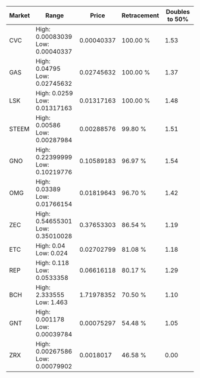 | Market | Range | Price| Retracement | Doubles to 50% |
| --- | --- | --- | --- | --- |
| CVC | High: 0.00083039<br />Low: 0.00040337 | 0.00040337 | 100.00 % | 1.53 |
| GAS | High: 0.04795<br />Low: 0.02745632 | 0.02745632 | 100.00 % | 1.37 |
| LSK | High: 0.0259<br />Low: 0.01317163 | 0.01317163 | 100.00 % | 1.48 |
| STEEM | High: 0.00586<br />Low: 0.00287984 | 0.00288576 | 99.80 % | 1.51 |
| GNO | High: 0.22399999<br />Low: 0.10219776 | 0.10589183 | 96.97 % | 1.54 |
| OMG | High: 0.03389<br />Low: 0.01766154 | 0.01819643 | 96.70 % | 1.42 |
| ZEC | High: 0.54655301<br />Low: 0.35010028 | 0.37653303 | 86.54 % | 1.19 |
| ETC | High: 0.04<br />Low: 0.024 | 0.02702799 | 81.08 % | 1.18 |
| REP | High: 0.118<br />Low: 0.0533358 | 0.06616118 | 80.17 % | 1.29 |
| BCH | High: 2.333555<br />Low: 1.463 | 1.71978352 | 70.50 % | 1.10 |
| GNT | High: 0.001178<br />Low: 0.00039784 | 0.00075297 | 54.48 % | 1.05 |
| ZRX | High: 0.00267586<br />Low: 0.00079902 | 0.0018017 | 46.58 % | 0.00 |
